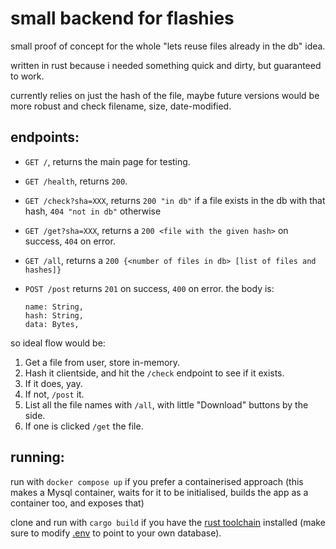 # small backend for flashies

small proof of concept for the whole "lets reuse files already in the db" idea.

written in rust because i needed something quick and dirty, but guaranteed to work.

currently relies on just the hash of the file, maybe future versions would be more robust and check filename, size, date-modified.

## endpoints:

- `GET /`, returns the main page for testing.
- `GET /health`, returns `200`.
- `GET /check?sha=XXX`, returns `200 "in db"` if a file exists in the db with that hash, `404 "not in db"` otherwise
- `GET /get?sha=XXX`, returns a `200 <file with the given hash>` on success, `404` on error.
- `GET /all`, returns a `200 {<number of files in db> [list of files and hashes]}`
- `POST /post` returns `201` on success, `400` on error. the body is:

  ```text
  name: String,
  hash: String,
  data: Bytes,
  ```

so ideal flow would be:

1. Get a file from user, store in-memory.
2. Hash it clientside, and hit the `/check` endpoint to see if it exists.
3. If it does, yay.
4. If not, `/post` it.
5. List all the file names with `/all`, with little "Download" buttons by the side.
6. If one is clicked `/get` the file.

## running:

run with `docker compose up` if you prefer a containerised approach (this makes a Mysql container, waits for it to be initialised, builds the app as a container too, and exposes that)

clone and run with `cargo build` if you have the [rust toolchain](https://rustup.rs) installed (make sure to modify [.env](.env) to point to your own database).
